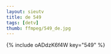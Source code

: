 ```yaml
--- 
layout: sieutv
title: de 549
tags: [detv]
thumb: ffmpeg/549_de.jpg
---
```

{% include oADdzK6f4W key="549" %} 

